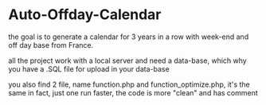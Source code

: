 # Auto-Offday-Calendar
the goal is to generate a calendar for 3 years in a row with week-end and off day base from France.

all the project work with a local server and need a data-base, which why you have a .SQL file for upload in your data-base

you also find 2 file, name function.php and function_optimize.php, it's the same in fact, just one run faster, the code is more "clean" and has comment

